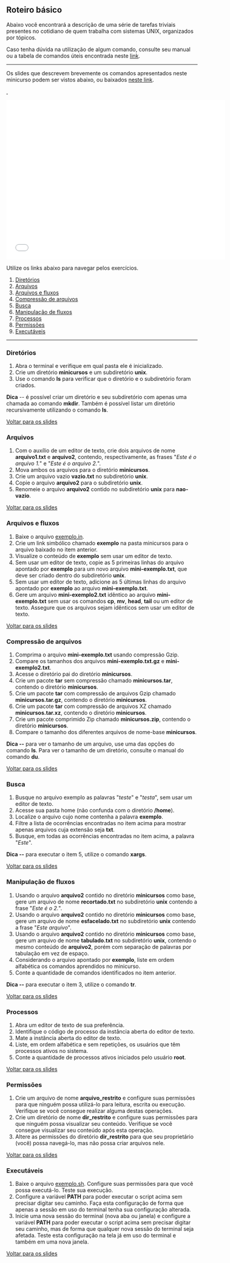## Roteiro básico

Abaixo você encontrará a descrição de uma série de tarefas triviais presentes no cotidiano de quem trabalha com sistemas UNIX, organizados por tópicos.

Caso tenha dúvida na utilização de algum comando, consulte seu manual ou a tabela de comandos úteis encontrada neste [link](http://cheatsheetworld.com/programming/unix-linux-cheat-sheet/).

---

Os slides que descrevem brevemente os comandos apresentados neste minicurso podem ser vistos abaixo, ou baixados [neste link](../keynote/handouts.pdf).

<a href="slides">&nbsp;</a>
<iframe src="//slides.com/leobezerra/deck/embed" width="576" height="420" scrolling="no" frameborder="0" webkitallowfullscreen mozallowfullscreen allowfullscreen></iframe>

Utilize os links abaixo para navegar pelos exercícios.

1. [Diretórios](#dirs)
1. [Arquivos](#files)
1. [Arquivos e fluxos](#streams)
1. [Compressão de arquivos](#compression)
1. [Busca](#seeking)
1. [Manipulação de fluxos](#manip)
1. [Processos](#processes)
1. [Permissões](#permissions)
1. [Executáveis](#running)

---

### <a name="dirs">Diretórios</a>

1. Abra o terminal e verifique em qual pasta ele é inicializado. 
1. Crie um diretório **minicursos** e um subdiretório **unix**.
1. Use o comando **ls** para verificar que o diretório e o subdiretório foram criados.

**Dica** -- é possível criar um diretório e seu subdiretório com apenas uma chamada ao comando **mkdir**. Também é possível listar um diretório recursivamente utilizando o comando **ls**.

[Voltar para os slides](#slides)

### <a name="files">Arquivos</a>

1. Com o auxílio de um editor de texto, crie dois arquivos de nome **arquivo1.txt** e **arquivo2**, contendo, respectivamente, as frases "*Este é o arquivo 1.*" e "*Este é o arquivo 2.*".
1. Mova ambos os arquivos para o diretório **minicursos**.
1. Crie um arquivo vazio **vazio.txt** no subdiretório **unix**.
1. Copie o arquivo **arquivo2** para o subdiretório **unix**.
1. Renomeie o arquivo **arquivo2** contido no subdiretório **unix** para **nao-vazio**.

[Voltar para os slides](#slides)

### <a name="streams">Arquivos e fluxos</a>

1. Baixe o arquivo [exemplo.in](../files/exemplo.in).
1. Crie um link simbólico chamado **exemplo** na pasta minicursos para o arquivo baixado no item anterior.
1. Visualize o conteúdo de **exemplo** sem usar um editor de texto.
1. Sem usar um editor de texto, copie as 5 primeiras linhas do arquivo apontado por **exemplo** para um novo arquivo **mini-exemplo.txt**, que deve ser criado dentro do subdiretório **unix**.
1. Sem usar um editor de texto, adicione as 5 últimas linhas do arquivo apontado por **exemplo** ao arquivo **mini-exemplo.txt**.
1. Gere um arquivo **mini-exemplo2.txt** idêntico ao arquivo **mini-exemplo.txt** sem usar os comandos **cp**, **mv**, **head**, **tail** ou um editor de texto. Assegure que os arquivos sejam idênticos sem usar um editor de texto.

[Voltar para os slides](#slides)

### <a name="compression">Compressão de arquivos</a>

1. Comprima o arquivo **mini-exemplo.txt** usando compressão Gzip.
1. Compare os tamanhos dos arquivos **mini-exemplo.txt.gz** e **mini-exemplo2.txt**.
1. Acesse o diretório pai do diretório **minicursos**.
1. Crie um pacote **tar** sem compressão chamado **minicursos.tar**, contendo o diretório **minicursos**.
1. Crie um pacote **tar** com compressão de arquivos Gzip chamado **minicursos.tar.gz**, contendo o diretório **minicursos**.
1. Crie um pacote **tar** com compressão de arquivos XZ chamado **minicursos.tar.xz**, contendo o diretório **minicursos**.
1. Crie um pacote comprimido Zip chamado **minicursos.zip**, contendo o diretório **minicursos**.
1. Compare o tamanho dos diferentes arquivos de nome-base **minicursos**.

**Dica --** para ver o tamanho de um arquivo, use uma das opções do comando **ls**. Para ver o tamanho de um diretório, consulte o manual do comando **du**.

[Voltar para os slides](#slides)

### <a name="seeking">Busca</a>

1. Busque no arquivo exemplo as palavras "*teste*" e "*testa*", sem usar um editor de texto.
1. Acesse sua pasta home (não confunda com o diretório **/home**).
1. Localize o arquivo cujo nome contenha a palavra **exemplo**.
1. Filtre a lista de ocorrências encontradas no item acima para mostrar apenas arquivos cuja extensão seja **txt**.
1. Busque, em todas as ocorrências encontradas no item acima, a palavra "*Este*".

**Dica --** para executar o item 5, utilize o comando **xargs**.

[Voltar para os slides](#slides)

### <a name="manip">Manipulação de fluxos</a>

1. Usando o arquivo **arquivo2** contido no diretório **minicursos** como base, gere um arquivo de nome **recortado.txt** no subdiretório **unix** contendo a frase "*Este é o 2.*".
1. Usando o arquivo **arquivo2** contido no diretório **minicursos** como base, gere um arquivo de nome **esfacelado.txt** no subdiretório **unix** contendo a frase "*Este arquivo*".
1. Usando o arquivo **arquivo2** contido no diretório **minicursos** como base, gere um arquivo de nome **tabulado.txt** no subdiretório **unix**, contendo o mesmo conteúdo de **arquivo2**, porém com separação de palavras por tabulação em vez de espaço.
1. Considerando o arquivo apontado por **exemplo**, liste em ordem alfabética os comandos aprendidos no minicurso.
1. Conte a quantidade de comandos identificados no item anterior.

**Dica --** para executar o item 3, utilize o comando **tr**.

[Voltar para os slides](#slides)

### <a name="processes">Processos</a>

1. Abra um editor de texto de sua preferência.
1. Identifique o código de processo da instância aberta do editor de texto.
1. Mate a instância aberta do editor de texto.
1. Liste, em ordem alfabética e sem repetições, os usuários que têm processos ativos no sistema. 
1. Conte a quantidade de processos ativos iniciados pelo usuário **root**.

[Voltar para os slides](#slides)

### <a name="permissions">Permissões</a>

1. Crie um arquivo de nome **arquivo_restrito** e configure suas permissões para que ninguém possa utilizá-lo para leitura, escrita ou execução. Verifique se você consegue realizar alguma destas operações.
1. Crie um diretório de nome **dir_restrito** e configure suas permissões para que ninguém possa visualizar seu conteúdo. Verifique se você consegue visualizar seu conteúdo após esta operação.
1. Altere as permissões do diretório **dir_restrito** para que seu proprietário (você) possa navegá-lo, mas não possa criar arquivos nele.

[Voltar para os slides](#slides)

### <a name="running">Executáveis</a>

1. Baixe o arquivo [exemplo.sh](../files/exemplo.sh). Configure suas permissões para que você possa executá-lo. Teste sua execução.
1. Configure a variável **PATH** para poder executar o script acima sem precisar digitar seu caminho. Faça esta configuração de forma que apenas a sessão em uso do terminal tenha sua configuração alterada.
1. Inicie uma nova sessão do terminal (nova aba ou janela) e configure a variável **PATH** para poder executar o script acima sem precisar digitar seu caminho, mas de forma que qualquer nova sessão do terminal seja afetada. Teste esta configuração na tela já em uso do terminal e também em uma nova janela.

[Voltar para os slides](#slides)

